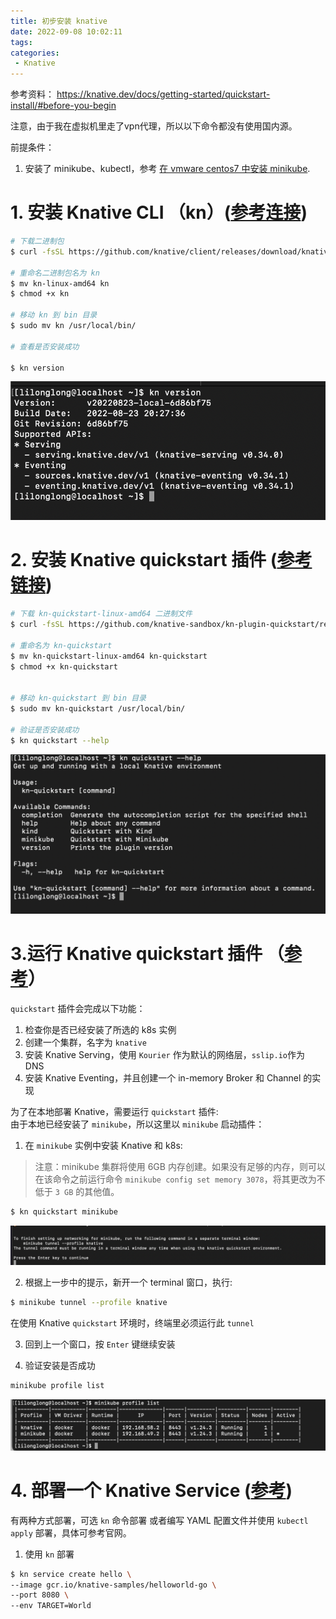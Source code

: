 ```yaml
---
title: 初步安装 knative
date: 2022-09-08 10:02:11
tags:
categories: 
 - Knative
---
```




参考资料：
https://knative.dev/docs/getting-started/quickstart-install/#before-you-begin

注意，由于我在虚拟机里走了vpn代理，所以以下命令都没有使用国内源。


前提条件：
1. 安装了 minikube、kubectl，参考 [在 vmware centos7 中安装 minikube](https://lilong7676.github.io/2022/09/08/minikube/k8s/%E5%9C%A8-vmware-centos7-%E4%B8%AD%E6%8E%A2%E7%B4%A2-k8s-%E4%B8%8E-KNative/).

<!-- more -->

# 1. 安装 Knative CLI （kn）([参考连接](https://knative.dev/docs/getting-started/quickstart-install/#install-the-knative-cli))
```bash
# 下载二进制包
$ curl -fsSL https://github.com/knative/client/releases/download/knative-v1.7.0/kn-linux-amd64 -O

# 重命名二进制包名为 kn
$ mv kn-linux-amd64 kn
$ chmod +x kn

# 移动 kn 到 bin 目录
$ sudo mv kn /usr/local/bin/

# 查看是否安装成功

$ kn version

```
![kn version](https://raw.githubusercontent.com/lilong7676/Picture/master/blog/image/20220914105352.png)

# 2. 安装 Knative quickstart 插件 ([参考链接](https://knative.dev/docs/getting-started/quickstart-install/#install-the-knative-quickstart-plugin))

```bash
# 下载 kn-quickstart-linux-amd64 二进制文件
$ curl -fsSL https://github.com/knative-sandbox/kn-plugin-quickstart/releases/download/knative-v1.7.1/kn-quickstart-linux-amd64 -O

# 重命名为 kn-quickstart
$ mv kn-quickstart-linux-amd64 kn-quickstart
$ chmod +x kn-quickstart


# 移动 kn-quickstart 到 bin 目录
$ sudo mv kn-quickstart /usr/local/bin/

# 验证是否安装成功
$ kn quickstart --help
```
![kn quickstart --help](https://raw.githubusercontent.com/lilong7676/Picture/master/blog/image/20220914110252.png)

# 3.运行 Knative quickstart 插件 （[参考](https://knative.dev/docs/getting-started/quickstart-install/#run-the-knative-quickstart-plugin)）

`quickstart` 插件会完成以下功能：  
1. 检查你是否已经安装了所选的 k8s 实例
2. 创建一个集群，名字为 `knative`
3. 安装 Knative Serving，使用 `Kourier` 作为默认的网络层，`sslip.io`作为 DNS
4. 安装 Knative Eventing，并且创建一个 in-memory Broker 和 Channel 的实现


为了在本地部署 Knative，需要运行 `quickstart` 插件:  
由于本地已经安装了 `minikube`，所以这里以 `minikube` 启动插件：  

1. 在 `minikube` 实例中安装 Knative 和 k8s:
> 注意：minikube 集群将使用 6GB 内存创建。如果没有足够的内存，则可以在该命令之前运行命令 `minikube config set memory 3078`，将其更改为不低于 `3 GB` 的其他值。


```bash
$ kn quickstart minikube
```
![kn quickstart minikube](https://raw.githubusercontent.com/lilong7676/Picture/master/blog/image/20220914145319.png)

2. 根据上一步中的提示，新开一个 terminal 窗口，执行:
```bash
$ minikube tunnel --profile knative
```
在使用 Knative `quickstart` 环境时，终端里必须运行此 `tunnel`

3. 回到上一个窗口，按 `Enter` 键继续安装

4. 验证安装是否成功
```bash
minikube profile list
```
![minikube profile list](https://raw.githubusercontent.com/lilong7676/Picture/master/blog/image/20220914145849.png)

# 4. 部署一个 Knative Service ([参考](https://knative.dev/docs/getting-started/first-service/#deploying-a-knative-service))

有两种方式部署，可选 `kn` 命令部署 或者编写 YAML 配置文件并使用 `kubectl apply` 部署，具体可参考官网。

1. 使用 `kn` 部署
```bash
$ kn service create hello \
--image gcr.io/knative-samples/helloworld-go \
--port 8080 \
--env TARGET=World
```